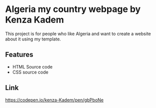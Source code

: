 # Algeria my country webpage by Kenza Kadem

This project is for people who like Algeria and want to create a website about it using my template.

## Features

- HTML Source code
- CSS source code

## Link
https://codepen.io/kenza-Kadem/pen/gbPboNe
